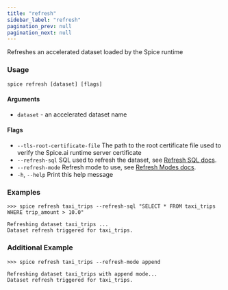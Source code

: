 ```yaml
---
title: "refresh"
sidebar_label: "refresh"
pagination_prev: null
pagination_next: null
---
```


Refreshes an accelerated dataset loaded by the Spice runtime

### Usage

```shell
spice refresh [dataset] [flags]
```

#### Arguments

- `dataset` - an accelerated dataset name

#### Flags

- `--tls-root-certificate-file` The path to the root certificate file used to verify the Spice.ai runtime server certificate
- `--refresh-sql` SQL used to refresh the dataset, see [Refresh SQL docs](/components/data-accelerators/data-refresh.md#refresh-sql).
- `--refresh-mode` Refresh mode to use, see [Refresh Modes docs](/components/data-accelerators/data-refresh.md#refresh-modes).
- `-h`, `--help` Print this help message

### Examples

```shell
>>> spice refresh taxi_trips --refresh-sql "SELECT * FROM taxi_trips WHERE trip_amount > 10.0"

Refreshing dataset taxi_trips ...
Dataset refresh triggered for taxi_trips.
```

### Additional Example

```shell
>>> spice refresh taxi_trips --refresh-mode append

Refreshing dataset taxi_trips with append mode...
Dataset refresh triggered for taxi_trips.
```
